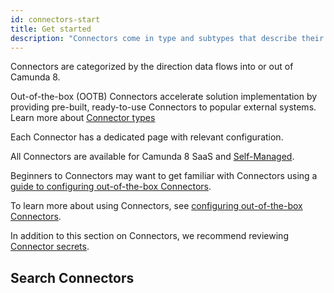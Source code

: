 ```yaml
---
id: connectors-start
title: Get started
description: "Connectors come in type and subtypes that describe their functionality."
---
```


Connectors are categorized by the direction data flows into or out of Camunda 8.

Out-of-the-box (OOTB) Connectors accelerate solution implementation by providing pre-built, ready-to-use Connectors to popular external systems. Learn more about [Connector types](/components/connectors/connector-types.md)

Each Connector has a dedicated page with relevant configuration.

All Connectors are available for Camunda 8 SaaS and [Self-Managed](/self-managed/connectors-deployment/install-and-start.md).

Beginners to Connectors may want to get familiar with Connectors using a [guide to configuring out-of-the-box Connectors](/guides/configuring-out-of-the-box-connector.md).

To learn more about using Connectors, see [configuring out-of-the-box Connectors](/guides/configuring-out-of-the-box-connector.md).

In addition to this section on Connectors, we recommend reviewing [Connector secrets](/components/console/manage-clusters/manage-secrets.md).

## Search Connectors
